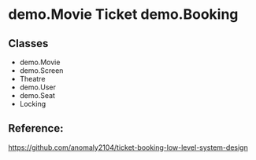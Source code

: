 # demo.Movie Ticket demo.Booking

## Classes

- demo.Movie
- demo.Screen
- Theatre
- demo.User
- demo.Seat
- Locking

## Reference:
https://github.com/anomaly2104/ticket-booking-low-level-system-design